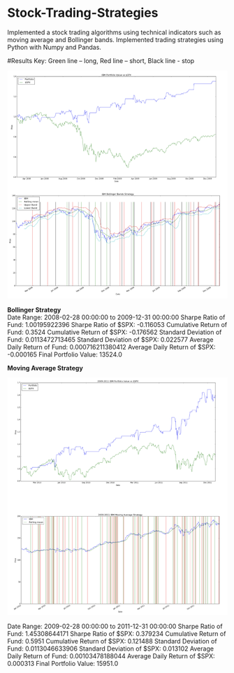 # Stock-Trading-Strategies


Implemented a stock trading algorithms using technical indicators such as moving average and Bollinger bands.
Implemented trading strategies using Python with Numpy and Pandas. 


#Results
Key: Green line – long, Red line – short, Black line - stop

**![](plots/bollingerband.png)**

**Bollinger Strategy**</br>
Date Range: 2008-02-28 00:00:00 to 2009-12-31 00:00:00</n>
Sharpe Ratio of Fund: 1.00195922396</n>
Sharpe Ratio of $SPX: -0.116053</n>
Cumulative Return of Fund: 0.3524</n>
Cumulative Return of $SPX: -0.176562</n>
Standard Deviation of Fund: 0.0113472713465</n>
Standard Deviation of $SPX: 0.022577</n>
Average Daily Return of Fund: 0.000716211380412</n>
Average Daily Return of $SPX: -0.000165</n>
Final Portfolio Value: 13524.0</n>



**Moving Average Strategy**</br>

**![](plots/movingaverage.png)**

Date Range: 2009-02-28 00:00:00 to 2011-12-31 00:00:00</n>
Sharpe Ratio of Fund: 1.45308644171</n>
Sharpe Ratio of $SPX: 0.379234</n>
Cumulative Return of Fund: 0.5951</n>
Cumulative Return of $SPX: 0.121488</n>
Standard Deviation of Fund: 0.0113046633906</n>
Standard Deviation of $SPX: 0.013102</n>
Average Daily Return of Fund: 0.00103478188044</n>
Average Daily Return of $SPX: 0.000313</n>
Final Portfolio Value: 15951.0</n>
